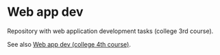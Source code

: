 # Web app dev

Repository with web application development tasks (college 3rd course).

See also [Web app dev (college 4th course)](https://github.com/jaroshevskii/web-app-dev-college-4th-course).
